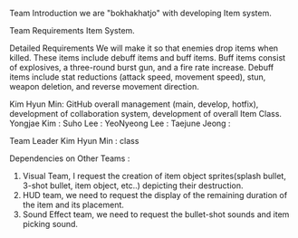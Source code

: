 

Team Introduction
we are "bokhakhatjo" with developing Item system.

Team Requirements
Item System.

Detailed Requirements
We will make it so that enemies drop items when killed. These items include debuff items and buff items. Buff items consist of explosives, a three-round burst gun, and a fire rate increase. Debuff items include stat reductions (attack speed, movement speed), stun, weapon deletion, and reverse movement direction.


Kim Hyun Min: GitHub overall management (main, develop, hotfix), development of collaboration system, development of overall Item Class.
Yongjae Kim : 
Suho Lee : 
YeoNyeong Lee :
Taejune Jeong : 

Team Leader
Kim Hyun Min : class

Dependencies on Other Teams :

1. Visual Team, I request the creation of item object sprites(splash bullet, 3-shot bullet, item object, etc..) depicting their destruction.
2. HUD team, we need to request the display of the remaining duration of the item and its placement.
3. Sound Effect team, we need to request the bullet-shot sounds and item picking sound. 

